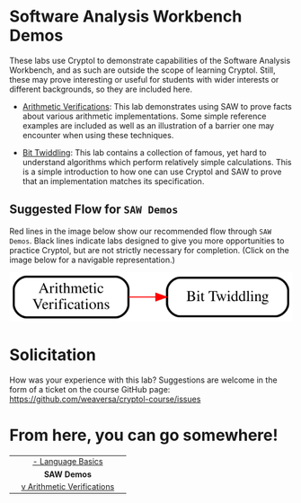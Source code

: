 # Software Analysis Workbench Demos

These labs use Cryptol to demonstrate capabilities of the Software
Analysis Workbench, and as such are outside the scope of learning
Cryptol. Still, these may prove interesting or useful for students
with wider interests or different backgrounds, so they are included
here.

* [Arithmetic
  Verifications](./ArithmeticVerifications/ArithmeticVerifications.md):
  This lab demonstrates using SAW to prove facts about various
  arithmetic implementations. Some simple reference examples are
  included as well as an illustration of a barrier one may encounter
  when using these techniques.

* [Bit Twiddling](./Bittwiddling/Bittwiddling.md): This lab
   contains a collection of famous, yet hard to understand algorithms
   which perform relatively simple calculations. This is a simple
   introduction to how one can use Cryptol and SAW to prove that an
   implementation matches its specification.

## Suggested Flow for `SAW Demos`

Red lines in the image below show our recommended flow through
`SAW Demos`. Black lines indicate labs designed to give you more
opportunities to practice Cryptol, but are not strictly necessary
for completion. (Click on the image below for a navigable
representation.)

[![Suggested Flow for SAW Demos](../../../misc/SAWDemos.gv.svg)](../../../misc/SAWDemos.gv.svg)

# Solicitation

How was your experience with this lab? Suggestions are welcome in the
form of a ticket on the course GitHub page:
https://github.com/weaversa/cryptol-course/issues

# From here, you can go somewhere!

||||
|-:|:-:|-|
|| [ - Language Basics ](../../Language/Basics.md) ||
|| **SAW Demos** ||
|| [ v Arithmetic Verifications ](ArithmeticVerifications/ArithmeticVerifications.md) ||